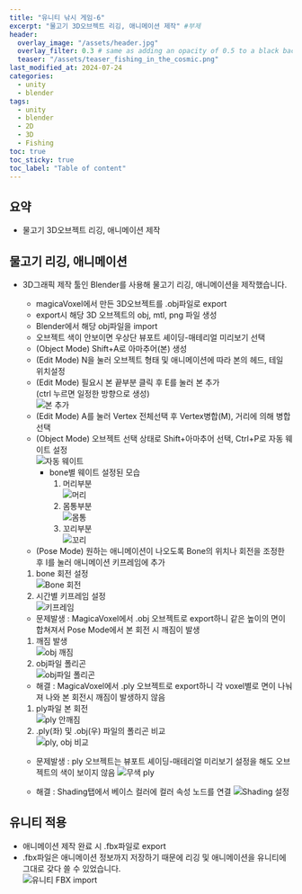 ```yaml
---
title: "유니티 낚시 게임-6"
excerpt: "물고기 3D오브젝트 리깅, 애니메이션 제작" #부제
header:
  overlay_image: "/assets/header.jpg"
  overlay_filter: 0.3 # same as adding an opacity of 0.5 to a black background
  teaser: "/assets/teaser_fishing_in_the_cosmic.png"
last_modified_at: 2024-07-24
categories:
  - unity
  - blender
tags:
  - unity
  - blender
  - 2D
  - 3D
  - Fishing
toc: true
toc_sticky: true
toc_label: "Table of content"
---
```

## 요약
* 물고기 3D오브젝트 리깅, 애니메이션 제작

## 물고기 리깅, 애니메이션
* 3D그래픽 제작 툴인 Blender를 사용해 물고기 리깅, 애니메이션을 제작했습니다.
  * magicaVoxel에서 만든 3D오브젝트를 .obj파일로 export
  * export시 해당 3D 오브젝트의 obj, mtl, png 파일 생성
  * Blender에서 해당 obj파일을 import
  * 오브젝트 색이 안보이면 우상단 뷰포트 셰이딩-매테리얼 미리보기 선택
  * (Object Mode) Shift+A로 아마추어(본) 생성
  * (Edit Mode) N을 눌러 오브젝트 형태 및 애니메이션에 따라 본의 헤드, 테일 위치설정
  * (Edit Mode) 필요시 본 끝부분 클릭 후 E를 눌러 본 추가  
  (ctrl 누르면 일정한 방향으로 생성)  
  ![본 추가](https://1drv.ms/i/c/e3d35b35c4a6215d/IQMfu8cs4iPySp7bnfurieBcAWor17qsZx7GO9ciAWky6fA?width=300&height=171)  
  * (Edit Mode) A를 눌러 Vertex 전체선택 후 Vertex병합(M), 거리에 의해 병합 선택 
  * (Object Mode) 오브젝트 선택 상태로 Shift+아마추어 선택, Ctrl+P로 자동 웨이트 설정  
  ![자동 웨이트](https://1drv.ms/i/c/e3d35b35c4a6215d/IQNhy6efEam-S7Xpm-QVOi2HAYYRXlADYMiKVPx1-yEOFkw?width=660)  
     * bone별 웨이트 설정된 모습
       1. 머리부분  
       ![머리](https://1drv.ms/i/c/e3d35b35c4a6215d/IQPYcjbTkuC8RZmzfocRsfSVAUPHEbrrCJ-vC0ZbkVGwqZQ?width=300&height=200)
       2. 몸통부분  
       ![몸통](https://1drv.ms/i/c/e3d35b35c4a6215d/IQPDcIdjPOE7RpM1d5XFwNWiAXfB7S2Lfi9F7tgDDLAbmn4?width=300&height=208)
       3. 꼬리부분  
       ![꼬리](https://1drv.ms/i/c/e3d35b35c4a6215d/IQMySKycTpVRT4dQOhUi_pFfAW_V8iYgviThF1uM41zB-O4?width=300&height=178)
  * (Pose Mode) 원하는 애니메이션이 나오도록 Bone의 위치나 회전을 조정한 후 I를 눌러 애니메이션 키프레임에 추가
   1. bone 회전 설정  
   ![Bone 회전](https://1drv.ms/i/c/e3d35b35c4a6215d/IQOZWhxIdUe9Rr0Wot4DO6TUAe2fcGN23qbOFKFJjN1d_cM?width=500&height=301)  
   2. 시간별 키프레임 설정  
   ![키프레임](https://1drv.ms/i/c/e3d35b35c4a6215d/IQP-PqGL2sagRonkUHw6LbarAZY3C3tPFVq-tufxEnI4uss?width=500&height=184)  

     * 문제발생 : MagicaVoxel에서 .obj 오브젝트로 export하니 같은 높이의 면이 합쳐져서 Pose Mode에서 본 회전 시 깨짐이 발생
     1. 깨짐 발생  
     ![obj 깨짐](https://1drv.ms/i/c/e3d35b35c4a6215d/IQMcMvQqb9h1SKCxd-vM_Cv9AeXD89Zf0P2ZZmnuHcZg9Cg?width=500&height=396)  
     2. obj파일 폴리곤  
     ![obj파일 폴리곤](https://1drv.ms/i/c/e3d35b35c4a6215d/IQOqM4AoZh2bQqO_eK9lPiRSAXfrssuLXalm2tGcD1ggM-0?width=500&height=250)  

     * 해결 : MagicaVoxel에서 .ply 오브젝트로 export하니 각 voxel별로 면이 나눠져 나와 본 회전시 깨짐이 발생하지 않음
     1. ply파일 본 회전  
     ![ply 안깨짐](https://1drv.ms/i/c/e3d35b35c4a6215d/IQNptVxdDcXtR7rO2GwUhPPSATuo4xJISea6_wC0Ue6jdXI?width=660)  
     2. .ply(좌) 및 .obj(우) 파일의 폴리곤 비교  
     ![ply, obj 비교](https://1drv.ms/i/c/e3d35b35c4a6215d/IQNmefiUQ5a5Q5dkjTHwED9NAdOf1OCQwiKM_ZdLlRbAgXE?width=660)  

     * 문제발생 : ply 오브젝트는 뷰포트 셰이딩-매테리얼 미리보기 설정을 해도 오브젝트의 색이 보이지 않음
     ![무색 ply](https://1drv.ms/i/c/e3d35b35c4a6215d/IQNRJzXpZzDDTYiXcWT5-k23Aewynru7st5dOVfqzQ1lCFQ?width=500&height=257)  

     * 해결 : Shading탭에서 베이스 컬러에 컬러 속성 노드를 연결
     ![Shading 설정](https://1drv.ms/i/c/e3d35b35c4a6215d/IQM7USdxt0E2SqSlCnupYCjJARNcr4O-WZbwySdocNc83Y8?height=660)  

## 유니티 적용
  * 애니메이션 제작 완료 시 .fbx파일로 export
  * .fbx파일은 애니메이션 정보까지 저장하기 때문에 리깅 및 애니메이션을 유니티에 그대로 갖다 쓸 수 있었습니다.  
  ![유니티 FBX import](https://1drv.ms/i/c/e3d35b35c4a6215d/IQNf9kTDPJjyQp6_odu1JtxMAYfMvBk6MXcSH9XHV_cDeLI?width=300&height=44)  

<!--
왼쪽 정렬 (Default).
{: .text-left}
중앙 정렬
{: .text-center}
오른쪽 정렬
{: .text-right}

마크다운은 줄바꿈을 인식하지 않는다.

줄바꿈을 하기 위해서는 라인 끝에 스페이스를 2번 표기해야 한다.

여러가지 강조 표시 
(기울이기) *single asterisks*, _single underscores_, (굵은글씨) **double asterisks**, __double underscores__, (삭선) ~~cancelline~~

글머리 달기 # 문자 사용
# This is a H1
## This is a H2
### This is a H3

인용문 (단계별 깊이) > 블럭 인용 문자를 사용
ex)
> This is a first blockqute.
>> This is a second blockqute.
>>> This is a third blockqute.

줄바꿈 특수문자 (검은원, 흰색원, 검은네모순서 줄바꿈 특수문자로 출력됨, * 말고 +, -로 써도됨)
* 과자
  * 라면
    * 사탕

코드 인용

일반 코드
```
function test() {
  console.log("notice the blank line before this function?");
}
```
언어별 하이라이트 적용 코드
(루비)
```ruby
require 'redcarpet'
markdown = Redcarpet.new("Hello World!")
puts markdown.to_html
```
(C)
```c
int main() {
  int y = SOME_MACRO_REFERENCE;
  int x = 5 + 6;
  cout << "Hello World! " << x << std::endl();
}
```

(C++)
```cpp
int main() {
  int y = SOME_MACRO_REFERENCE;
  int x = 5 + 6;
  cout << "Hello World! " << x << std::endl();
}
```

(Python)
```python
s = "Python syntax highlighting"
print s
```

수평선 만들기 (아무거나 다됨)
* * *
***
*****
- - -
---------------------------------------

링크
- 링크 표시법 : [Title](link)
ex)
[Google 페이지 링크](https://google.com)
문장 : Google 페이지 링크, 실제 하이퍼링크 : https://google.com로 출력

- 주소 직접 표시법
ex)
<https://google.com>
링크에 하이퍼링크된 후 출력

이미지 삽입
ex)
![](https://devinlife.com/assets/images/bio-photo-keyboard-small.jpg)

이미지 정렬
-가운데 정렬
![](https://devinlife.com/assets/images/bio-photo-keyboard-small.jpg){: .align-center}

표만들기
- 내용 가운데 정렬
| 항목 | 가격 | 개수 |
|:---:|:----:|:----|
| 라면 | 800원 | 10개 |
| 과자 | 900원 | 20개 |

- 내용 좌측/중앙/우측 정렬
| 항목 | 가격 | 개수 |
|:----|:----:|----:|
| 라면 | 800원 | 10개 |
| 과자 | 900원 | 20개 |

-->